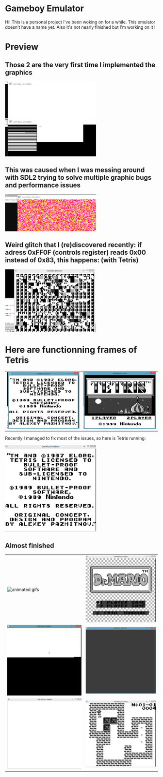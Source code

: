 
# Gameboy Emulator

Hi! This is a personal project I've been woking on for a while. This emulator doesn't have a name yet. Also it's not nearly finished but I'm working on it !


# Preview
## Those 2 are the very first time I implemented the graphics
<img src="https://raw.githubusercontent.com/elvanaud/GameBoy_Emulator/master/gif2.gif" alt="drawing" width="300"/>
<img src="https://raw.githubusercontent.com/elvanaud/GameBoy_Emulator/master/gif3.gif" alt="drawing" width="300"/>

## This was caused when I was messing around with SDL2 trying to solve multiple graphic bugs and performance issues
<img src="https://raw.githubusercontent.com/elvanaud/GameBoy_Emulator/master/gif4.gif" alt="drawing" width="300"/>

## Weird glitch that I (re)discovered recently: if adress 0xFF0F (controls register) reads 0x00 instead of 0x83, this happens:  (with Tetris)
<img src="https://raw.githubusercontent.com/elvanaud/GameBoy_Emulator/master/gif.gif" alt="drawing" width="300"/>

# Here are functionning frames of Tetris
| | |
|---|---|
| <img src="https://raw.githubusercontent.com/elvanaud/GameBoy_Emulator/master/tetris_preview1.png" alt="drawing" width="300"/> | <img src="https://raw.githubusercontent.com/elvanaud/GameBoy_Emulator/master/tetris_preview2.png" alt="drawing" width="300"/> |


Recently I managed to fix most of the issues, so here is Tetris running:

<img src="https://raw.githubusercontent.com/elvanaud/GameBoy_Emulator/master/tetris.gif" alt="drawing" width="300"/>

## Almost finished

|||
|---|---|
| <img src="https://raw.githubusercontent.com/elvanaud/GameBoy_Emulator/master/donkeykong3.gif" alt="animated gifs" width="300"/> | <img src="https://raw.githubusercontent.com/elvanaud/GameBoy_Emulator/master/drmario2.gif" alt="animated gifs" width="300"/> |
| <img src="https://raw.githubusercontent.com/elvanaud/GameBoy_Emulator/master/drmario.gif" alt="animated gifs" width="300"/> | <img src="https://raw.githubusercontent.com/elvanaud/GameBoy_Emulator/master/linksawakening.gif" alt="animated gifs" width="300"/> |
| <img src="https://raw.githubusercontent.com/elvanaud/GameBoy_Emulator/master/marioland.gif" alt="animated gifs" width="300"/> | <img src="https://raw.githubusercontent.com/elvanaud/GameBoy_Emulator/master/sokoban.gif" alt="animated gifs" width="300"/> |


